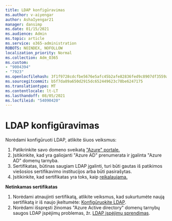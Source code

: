```yaml
---
title: LDAP konfigūravimas
ms.author: v-aiyengar
author: AshaIyengar21
manager: dansimp
ms.date: 01/15/2021
ms.audience: Admin
ms.topic: article
ms.service: o365-administration
ROBOTS: NOINDEX, NOFOLLOW
localization_priority: Normal
ms.collection: Adm_O365
ms.custom:
- "9004394"
- "7923"
ms.openlocfilehash: 3f1f9728cdcfbe5676e5afc45b2afe82836fed9c8907df3559ac7daec21194ed
ms.sourcegitcommit: b5f7da89a650d2915dc652449623c78be6247175
ms.translationtype: MT
ms.contentlocale: lt-LT
ms.lasthandoff: 08/05/2021
ms.locfileid: "54090420"
---
```

# <a name="configure-ldap"></a>LDAP konfigūravimas

Norėdami konfigūruoti LDAP, atlikite šiuos veiksmus:

1. Patikrinkite savo domeno sveikatą ["Azure" portale.](https://aka.ms/aadds-health)
1. Įsitikinkite, kad yra galiojanti "Azure AD" prenumerata ir įgalinta "Azure AD" domenų tarnyba.
1. Sertifikatas, būtinas saugiam LDAP įgalinti, turi būti gautas iš patikimos viešosios sertifikavimo institucijos arba būti pasirašytas.
1. Įsitikinkite, kad sertifikatas yra toks, kaip [reikalaujama.](https://docs.microsoft.com/azure/active-directory-domain-services/active-directory-ds-admin-guide-configure-secure-ldap#requirements-for-the-secure-ldap-certificate)

**Netinkamas sertifikatas**
1. Norėdami atnaujinti sertifikatą, atlikite veiksmus, kad sukurtumėte naują sertifikatą ir iš naujo įkeltumėte: [Konfigūruokite LDAP](https://docs.microsoft.com/azure/active-directory-domain-services/tutorial-configure-ldaps?WT.mc_id=Portal-Microsoft_Azure_Support).
1. Norėdami išspręsti žinomas "Azure Active directory" domenų tarnybų saugos LDAP įspėjimų problemas, žr. [LDAP įspėjimų sprendimas](https://docs.microsoft.com/azure/active-directory-domain-services/alert-ldaps?WT.mc_id=Portal-Microsoft_Azure_Support).

